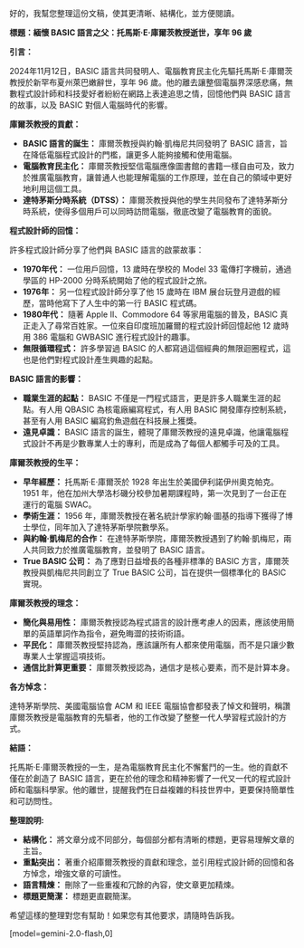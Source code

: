 好的，我幫您整理這份文稿，使其更清晰、結構化，並方便閱讀。

**標題：緬懷 BASIC 語言之父：托馬斯·E·庫爾茨教授逝世，享年 96 歲**

**引言：**

2024年11月12日，BASIC 語言共同發明人、電腦教育民主化先驅托馬斯·E·庫爾茨教授於新罕布夏州萊巴嫩辭世，享年 96 歲。他的離去讓整個電腦界深感悲痛，無數程式設計師和科技愛好者紛紛在網路上表達追思之情，回憶他們與 BASIC 語言的故事，以及 BASIC 對個人電腦時代的影響。

**庫爾茨教授的貢獻：**

*   **BASIC 語言的誕生：** 庫爾茨教授與約翰·凱梅尼共同發明了 BASIC 語言，旨在降低電腦程式設計的門檻，讓更多人能夠接觸和使用電腦。
*   **電腦教育民主化：** 庫爾茨教授堅信電腦應像圖書館的書籍一樣自由可及，致力於推廣電腦教育，讓普通人也能理解電腦的工作原理，並在自己的領域中更好地利用這個工具。
*   **達特茅斯分時系統（DTSS）：** 庫爾茨教授與他的學生共同發布了達特茅斯分時系統，使得多個用戶可以同時訪問電腦，徹底改變了電腦教育的面貌。

**程式設計師的回憶：**

許多程式設計師分享了他們與 BASIC 語言的啟蒙故事：

*   **1970年代：** 一位用戶回憶，13 歲時在學校的 Model 33 電傳打字機前，通過學區的 HP-2000 分時系統開始了他的程式設計之旅。
*   **1976年：** 另一位程式設計師分享了他 15 歲時在 IBM 展台玩登月遊戲的經歷，當時他寫下了人生中的第一行 BASIC 程式碼。
*   **1980年代：** 隨著 Apple II、Commodore 64 等家用電腦的普及，BASIC 真正走入了尋常百姓家。一位來自印度班加羅爾的程式設計師回憶起他 12 歲時用 386 電腦和 GWBASIC 進行程式設計的趣事。
*   **無限循環程式：** 許多學習過 BASIC 的人都寫過這個經典的無限迴圈程式，這也是他們對程式設計產生興趣的起點。

**BASIC 語言的影響：**

*   **職業生涯的起點：** BASIC 不僅是一門程式語言，更是許多人職業生涯的起點。有人用 QBASIC 為核電廠編寫程式，有人用 BASIC 開發庫存控制系統，甚至有人用 BASIC 編寫釣魚遊戲在科技展上獲獎。
*   **遠見卓識：** BASIC 語言的誕生，體現了庫爾茨教授的遠見卓識，他讓電腦程式設計不再是少數專業人士的專利，而是成為了每個人都觸手可及的工具。

**庫爾茨教授的生平：**

*   **早年經歷：** 托馬斯·E·庫爾茨於 1928 年出生於美國伊利諾伊州奧克帕克。1951 年，他在加州大學洛杉磯分校參加暑期課程時，第一次見到了一台正在運行的電腦 SWAC。
*   **學術生涯：** 1956 年，庫爾茨教授在著名統計學家約翰·圖基的指導下獲得了博士學位，同年加入了達特茅斯學院數學系。
*   **與約翰·凱梅尼的合作：** 在達特茅斯學院，庫爾茨教授遇到了約翰·凱梅尼，兩人共同致力於推廣電腦教育，並發明了 BASIC 語言。
*   **True BASIC 公司：** 為了應對日益增長的各種非標準的 BASIC 方言，庫爾茨教授與凱梅尼共同創立了 True BASIC 公司，旨在提供一個標準化的 BASIC 實現。

**庫爾茨教授的理念：**

*   **簡化與易用性：** 庫爾茨教授認為程式語言的設計應考慮人的因素，應該使用簡單的英語單詞作為指令，避免晦澀的技術術語。
*   **平民化：** 庫爾茨教授堅持認為，應該讓所有人都來使用電腦，而不是只讓少數專業人士掌握這項技術。
*   **通信比計算更重要：** 庫爾茨教授認為，通信才是核心要素，而不是計算本身。

**各方悼念：**

達特茅斯學院、美國電腦協會 ACM 和 IEEE 電腦協會都發表了悼文和聲明，稱讚庫爾茨教授是電腦教育的先驅者，他的工作改變了整整一代人學習程式設計的方式。

**結語：**

托馬斯·E·庫爾茨教授的一生，是為電腦教育民主化不懈奮鬥的一生。他的貢獻不僅在於創造了 BASIC 語言，更在於他的理念和精神影響了一代又一代的程式設計師和電腦科學家。他的離世，提醒我們在日益複雜的科技世界中，更要保持簡單性和可訪問性。

**整理說明:**

*   **結構化：** 將文章分成不同部分，每個部分都有清晰的標題，更容易理解文章的主旨。
*   **重點突出：** 著重介紹庫爾茨教授的貢獻和理念，並引用程式設計師的回憶和各方悼念，增強文章的可讀性。
*   **語言精煉：** 刪除了一些重複和冗餘的內容，使文章更加精煉。
*   **標題更簡潔：** 標題更直觀簡潔。

希望這樣的整理對您有幫助！如果您有其他要求，請隨時告訴我。

[model=gemini-2.0-flash,0]
